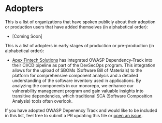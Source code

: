 # Adopters

<!-- Hello! If you are using OWASP Dependency Trtack and contributing to this file, thank you! -->
<!-- Please keep lines shorter than 80 characters (or so.) Links can go long. -->

This is a list of organizations that have spoken publicly about their adoption or
production users that have added themselves (in alphabetical order):

* [Coming Soon]



This is a list of adopters in early stages of production or
pre-production (in alphabetical order):

* [Apex Fintech Solutions](https://apexfintechsolutions.com) has integrated OWASP Dependency-Track into their CI/CD pipeline as part of the DevSecOps program. This integration allows for the upload of SBOMs (Software Bill of Materials) to the platform for comprehensive component analysis and a detailed understanding of the software inventory used in applications. By analyzing the components in our monorepo, we enhance our vulnerability management program and gain valuable insights into transitive dependencies, which traditional SCA (Software Composition Analysis) tools often overlook.


If you have adopted OWASP Depenency Track and would like to be included in this list,
feel free to submit a PR updating this file or
[open an issue](https://github.com/).
